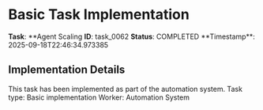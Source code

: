 # Basic Task Implementation

**Task**: **Agent Scaling
**ID**: task_0062
**Status**: COMPLETED
**Timestamp\*\*: 2025-09-18T22:46:34.973385

## Implementation Details

This task has been implemented as part of the automation system.
Task type: Basic implementation
Worker: Automation System
